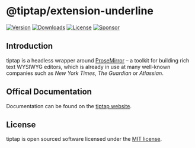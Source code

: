 # @tiptap/extension-underline
[![Version](https://img.shields.io/npm/v/@tiptap/extension-underline.svg?label=version)](https://www.npmjs.com/package/@tiptap/extension-underline)
[![Downloads](https://img.shields.io/npm/dm/@tiptap/extension-underline.svg)](https://npmcharts.com/compare/tiptap?minimal=true)
[![License](https://img.shields.io/npm/l/@tiptap/extension-underline.svg)](https://www.npmjs.com/package/@tiptap/extension-underline)
[![Sponsor](https://img.shields.io/static/v1?label=Sponsor&message=%E2%9D%A4&logo=GitHub)](https://github.com/sponsors/ueberdosis)

## Introduction
tiptap is a headless wrapper around [ProseMirror](https://ProseMirror.net) – a toolkit for building rich text WYSIWYG editors, which is already in use at many well-known companies such as *New York Times*, *The Guardian* or *Atlassian*.

## Offical Documentation
Documentation can be found on the [tiptap website](https://tiptap.dev).

## License
tiptap is open sourced software licensed under the [MIT license](https://github.com/ueberdosis/tiptap-next/blob/main/LICENSE.md).
